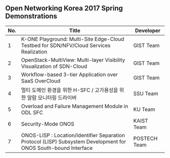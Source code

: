 
## Open Networking Korea 2017 Spring Demonstrations

No. | Title | Developer | 
----|----------|-----------|
1| K-ONE Playground: Multi-Site Edge-Cloud Testbed for SDN/NFV/Cloud Services Realization | GIST Team |
2| OpenStack-MultiView: Multi-layer Visibility Visualization of SDN-Cloud | GIST Team |
3| Workflow-based 3-tier Application over SaaS OverCloud | GIST Team |
4| 멀티 도메인 환경을 위한 H-SFC / 고가용성을 위한 알람 모니터링 드라이버 | SSU Team |
5| Overload and Failure Management Module in ODL SFC | KU Team |
6| Security-Mode ONOS | KAIST Team |
7| ONOS-LISP : Location/Identifier Separation Protocol (LISP) Subsystem Development for ONOS South-bound Interface | POSTECH Team |
